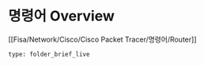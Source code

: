 # 명령어 Overview
[[Fisa/Network/Cisco/Cisco Packet Tracer/명령어/Router]]
 
```ccard
type: folder_brief_live
```
 
